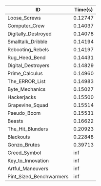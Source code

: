 |ID|Time(s)|
|-|-|
|Loose_Screws|0.12747|
|Computer_Crew|0.14037|
|Digitally_Destroyed|0.14078|
|Smalltalk_Dribble|0.14194|
|Rebooting_Rebels|0.14197|
|Rug_Heed_Bend|0.14431|
|Digital_Destroyers|0.14829|
|Prime_Calculus|0.14960|
|The_ERROR_List|0.14983|
|Byte_Mechanics|0.15027|
|Hackerjacks|0.15500|
|Grapevine_Squad|0.15514|
|Pseudo_Boom|0.15531|
|Beasts|0.16622|
|The_Hit_Blunders|0.20923|
|Blackouts|0.22848|
|Gonzo_Brutes|0.39713|
|Creed_Symbol|inf|
|Key_to_Innovation|inf|
|Artful_Maneuvers|inf|
|Pint_Sized_Benchwarmers|inf|
